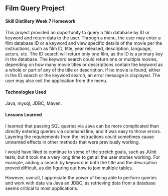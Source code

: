 ## Film Query Project

#### Skill Distillery Week 7 Homework

This project provided an opportunity to query a film database by ID or keyword and return data to the user. Through a menu, the user may enter a film database ID or a keyword and view specific details of the movie per the instructions, such as film ID, title, year released, description, language, actors, etc. The ID search will return only one film, as the ID is a primary key in the database. The keyword search could return one or multiple movies, depending on how many movie titles or descriptions contain the keyword as a whole or part of any of the title or description. If no movie is found, either in the ID search or the keyword search, an error message is displayed. The user may also exit the application from the menu.

#### Technologies Used
Java, mysql, JDBC, Maven.

#### Lessons Learned
I learned that passing SQL queries via Java can be more complicated than directly entering queries via command line, and it was easy to throw errors. Layering the requirements from the instructions could sometimes cause unwanted effects in other methods that were previously working. 

I would have liked to continue to some of the stretch goals, such as JUnit tests, but it took me a very long time to get all the user stories working. For example, adding a search by keyword in both the title and the description proved difficult, as did figuring out how to join multiple tables.

However, overall, I appreciate the power of being able to perform queries and work with data via Java an JDBC, as retrieving data from a database seems critical to most applications.